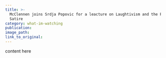```yaml
---
title: >-
  McClennen joins Srdja Popovic for a leacture on Laughtivism and the Power of
  Satire
category: what-im-watching
publication:
image_path:
link_to_original:
---
```

content here